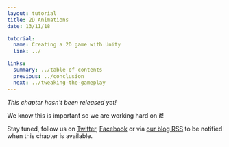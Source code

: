 ```yaml
---
layout: tutorial
title: 2D Animations
date: 13/11/18

tutorial:
  name: Creating a 2D game with Unity
  link: ../

links:
  summary: ../table-of-contents
  previous: ../conclusion
  next: ../tweaking-the-gameplay
---
```


_This chapter hasn't been released yet!_

We know this is important so we are working hard on it!

Stay tuned, follow us on [Twitter](http://twitter.com/pixelnest), [Facebook](https://www.facebook.com/pixelneststudio) or via [our blog RSS](http://feedpress.me/pixelnest) to be notified when this chapter is available.
